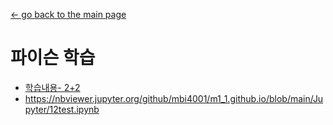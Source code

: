 [← go back to the main page](../README.md)

# 파이슨 학습

- [학습내용- 2+2](12test.ipynb)
- https://nbviewer.jupyter.org/github/mbi4001/m1_1.github.io/blob/main/Jupyter/12test.ipynb
